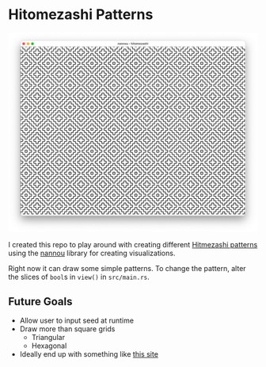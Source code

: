 # Hitomezashi Patterns

![Example of Output](assets/hitomezashi_1.jpg)

I created this repo to play around with creating different [Hitmezashi patterns](https://www.youtube.com/watch?v=JbfhzlMk2eY) using the [nannou](https://github.com/nannou-org/nannou) library for creating visualizations.

Right now it can draw some simple patterns. To change the pattern, alter the slices of `bool`s in `view()` in `src/main.rs`.

## Future Goals
- Allow user to input seed at runtime
- Draw more than square grids
    - Triangular
    - Hexagonal
- Ideally end up with something like [this site](https://hitomezashi.com)
